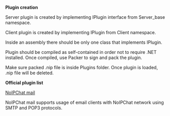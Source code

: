 **Plugin creation**

Server plugin is created by implementing IPlugin interface from Server_base namespace.

Client plugin is created by implementing IPlugin from Client namespace.

Inside an assembly there should be only one class that implements IPlugin.

Plugin should be compiled as self-contained in order not to require .NET installed. Once compiled, use Packer to sign and pack the plugin.

Make sure packed .nip file is inside Plugins folder. Once plugin is loaded, .nip file will be deleted.

**Official plugin list**

[NoIPChat mail](https://github.com/bornac1/NoIPChat-mail)

NoIPChat mail supports usage of email clients with NoIPChat network using SMTP and POP3 protocols.